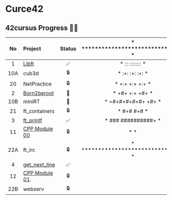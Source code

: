 # Curce42
## 42cursus Progress 💪🏻


| No  | Project                                     | Status | * ******************************* * |
| :-: | :------------------------------------------ | :----: | :----------------------------------:|
| 1   | [Libft](../../../42-libft)                  | ✅     | *             :::      ::::::::   * |
| 10A | cub3d                                       | 🔒     | *           :+:      :+:    :+:   * |
| 20  | NetPractice                                 | 🔒     | *         +:+ +:+         +:+     * |
| 2   | [Born2beroot](../../../42-born2beroot)      | 📝     | *       +#+  +:+       +#+        * |
| 10B | miniRT                                      | 📝     | *     +#+#+#+#+#+   +#+           * |
| 21  | ft_containers                               | 🔒     | *          #+#    #+#             * |
| 3   | [ft_printf](../../../42-ft_printf)          | ✅     | *         ###   ##########+       * |
| 11  | [CPP Module 00](../../../42-cpp_module_00)  | 🔒     | *                                 * |
| 22A | ft_irc                                      | 🔒     | * ******************************* * |
| 4   | [get_next_line](../../../42-get_next_line)  | ✅     |                                     |                                   
| 12  | [CPP Module 01](../../../42-cpp_module_01). | 🔒     |                                     |
| 22B | webserv                                     | 🔒     |                                     |


 

